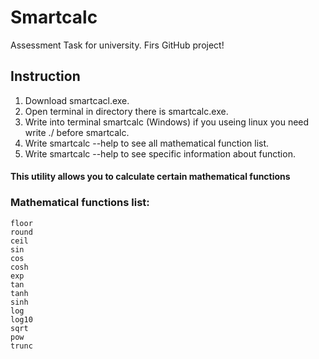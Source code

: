 # Smartcalc
Assessment Task for university.
Firs GitHub project!
## Instruction
1) Download smartcacl.exe.
2) Open terminal in directory there is smartcalc.exe.
3) Write into terminal smartcalc <function> <x> <y> (Windows) if you useing linux you need write ./ before smartcalc.
4) Write smartcalc --help to see all mathematical function list.
5) Write smartcalc <function> --help to see specific information about function.
  
  
#### This utility allows you to calculate certain mathematical functions

### Mathematical functions list:
```
floor
round
ceil
sin
cos
cosh
exp
tan
tanh
sinh
log
log10
sqrt
pow
trunc
```
